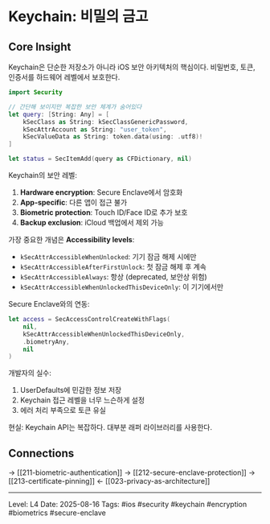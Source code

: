 # Keychain: 비밀의 금고

## Core Insight
Keychain은 단순한 저장소가 아니라 iOS 보안 아키텍처의 핵심이다. 비밀번호, 토큰, 인증서를 하드웨어 레벨에서 보호한다.

```swift
import Security

// 간단해 보이지만 복잡한 보안 체계가 숨어있다
let query: [String: Any] = [
    kSecClass as String: kSecClassGenericPassword,
    kSecAttrAccount as String: "user_token",
    kSecValueData as String: token.data(using: .utf8)!
]

let status = SecItemAdd(query as CFDictionary, nil)
```

Keychain의 보안 레벨:
1. **Hardware encryption**: Secure Enclave에서 암호화
2. **App-specific**: 다른 앱이 접근 불가
3. **Biometric protection**: Touch ID/Face ID로 추가 보호
4. **Backup exclusion**: iCloud 백업에서 제외 가능

가장 중요한 개념은 **Accessibility levels**:
- `kSecAttrAccessibleWhenUnlocked`: 기기 잠금 해제 시에만
- `kSecAttrAccessibleAfterFirstUnlock`: 첫 잠금 해제 후 계속
- `kSecAttrAccessibleAlways`: 항상 (deprecated, 보안상 위험)
- `kSecAttrAccessibleWhenUnlockedThisDeviceOnly`: 이 기기에서만

Secure Enclave와의 연동:
```swift
let access = SecAccessControlCreateWithFlags(
    nil,
    kSecAttrAccessibleWhenUnlockedThisDeviceOnly,
    .biometryAny,
    nil
)
```

개발자의 실수:
1. UserDefaults에 민감한 정보 저장
2. Keychain 접근 레벨을 너무 느슨하게 설정
3. 에러 처리 부족으로 토큰 유실

현실: Keychain API는 복잡하다. 대부분 래퍼 라이브러리를 사용한다.

## Connections
→ [[211-biometric-authentication]]
→ [[212-secure-enclave-protection]]
→ [[213-certificate-pinning]]
← [[023-privacy-as-architecture]]

---
Level: L4
Date: 2025-08-16
Tags: #ios #security #keychain #encryption #biometrics #secure-enclave